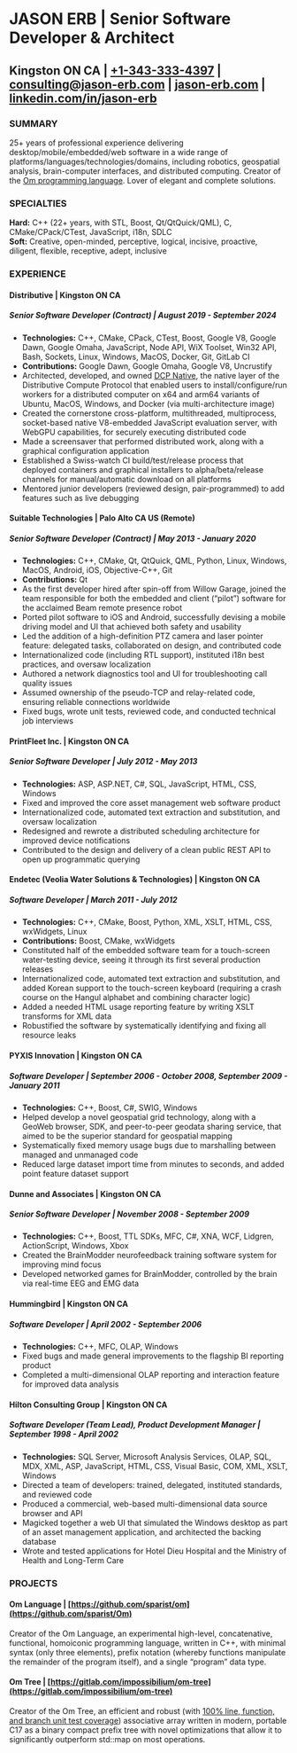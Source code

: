 # **JASON ERB** | Senior Software Developer & Architect

## Kingston ON CA | [\+1-343-333-4397](tel:+1-343-333-4397) | [consulting@jason-erb.com](mailto:consulting@jason-erb.com) | [jason-erb.com](https://jason-erb.com) | [linkedin.com/in/jason-erb](https://www.linkedin.com/in/jason-erb/)

### **SUMMARY**

25+ years of professional experience delivering desktop/mobile/embedded/web software in a wide range of platforms/languages/technologies/domains, including robotics, geospatial analysis, brain-computer interfaces, and distributed computing. Creator of the [Om programming language](https://www.om-language.com). Lover of elegant and complete solutions.

### **SPECIALTIES**

**Hard:** C++ (22+ years, with STL, Boost, Qt/QtQuick/QML), C, CMake/CPack/CTest, JavaScript, i18n, SDLC  
**Soft:** Creative, open-minded, perceptive, logical, incisive, proactive, diligent, flexible, receptive, adept, inclusive

### **EXPERIENCE**

#### **Distributive** | Kingston ON CA

##### **Senior Software Developer (Contract)** | August 2019 \- September 2024

* **Technologies:** C++, CMake, CPack, CTest, Boost, Google V8, Google Dawn, Google Omaha, JavaScript, Node API, WiX Toolset, Win32 API, Bash, Sockets, Linux, Windows, MacOS, Docker, Git, GitLab CI  
* **Contributions:** Google Dawn, Google Omaha, Google V8, Uncrustify  
* Architected, developed, and owned [DCP Native](https://gitlab.com/Distributed-Compute-Protocol/dcp-native), the native layer of the Distributive Compute Protocol that enabled users to install/configure/run workers for a distributed computer on x64 and arm64 variants of Ubuntu, MacOS, Windows, and Docker (via multi-architecture image)  
* Created the cornerstone cross-platform, multithreaded, multiprocess, socket-based native V8-embedded JavaScript evaluation server, with WebGPU capabilities, for securely executing distributed code  
* Made a screensaver that performed distributed work, along with a graphical configuration application  
* Established a Swiss-watch CI build/test/release process that deployed containers and graphical installers to alpha/beta/release channels for manual/automatic download on all platforms  
* Mentored junior developers (reviewed design, pair-programmed) to add features such as live debugging

#### **Suitable Technologies** | Palo Alto CA US (Remote)

##### **Senior Software Developer (Contract)** | May 2013 \- January 2020

* **Technologies:** C++, CMake, Qt, QtQuick, QML, Python, Linux, Windows, MacOS, Android, iOS, Objective-C++, Git  
* **Contributions:** Qt  
* As the first developer hired after spin-off from Willow Garage, joined the team responsible for both the embedded and client (“pilot”) software for the acclaimed Beam remote presence robot  
* Ported pilot software to iOS and Android, successfully devising a mobile driving model and UI that achieved both safety and usability  
* Led the addition of a high-definition PTZ camera and laser pointer feature: delegated tasks, collaborated on design, and contributed code  
* Internationalized code (including RTL support), instituted i18n best practices, and oversaw localization  
* Authored a network diagnostics tool and UI for troubleshooting call quality issues  
* Assumed ownership of the pseudo-TCP and relay-related code, ensuring reliable connections worldwide  
* Fixed bugs, wrote unit tests, reviewed code, and conducted technical job interviews

#### **PrintFleet Inc.** | Kingston ON CA

##### **Senior Software Developer** | July 2012 \- May 2013

* **Technologies:** ASP, ASP.NET, C\#, SQL, JavaScript, HTML, CSS, Windows  
* Fixed and improved the core asset management web software product  
* Internationalized code, automated text extraction and substitution, and oversaw localization  
* Redesigned and rewrote a distributed scheduling architecture for improved device notifications  
* Contributed to the design and delivery of a clean public REST API to open up programmatic querying

#### **Endetec (Veolia Water Solutions & Technologies)** | Kingston ON CA

##### **Software Developer** | March 2011 \- July 2012

* **Technologies:** C++, CMake, Boost, Python, XML, XSLT, HTML, CSS, wxWidgets, Linux  
* **Contributions:** Boost, CMake, wxWidgets  
* Constituted half of the embedded software team for a touch-screen water-testing device, seeing it through its first several production releases  
* Internationalized code, automated text extraction and substitution, and added Korean support to the touch-screen keyboard (requiring a crash course on the Hangul alphabet and combining character logic)  
* Added a needed HTML usage reporting feature by writing XSLT transforms for XML data  
* Robustified the software by systematically identifying and fixing all resource leaks

#### **PYXIS Innovation** | Kingston ON CA

##### **Software Developer** | September 2006 \- October 2008, September 2009 \- January 2011

* **Technologies:** C++, Boost, C\#, SWIG, Windows  
* Helped develop a novel geospatial grid technology, along with a GeoWeb browser, SDK, and peer-to-peer geodata sharing service, that aimed to be the superior standard for geospatial mapping  
* Systematically fixed memory usage bugs due to marshalling between managed and unmanaged code  
* Reduced large dataset import time from minutes to seconds, and added point feature dataset support

#### **Dunne and Associates** | Kingston ON CA

##### **Senior Software Developer** | November 2008 \- September 2009

* **Technologies:** C++, Boost, TTL SDKs, MFC, C\#, XNA, WCF, Lidgren, ActionScript, Windows, Xbox  
* Created the BrainModder neurofeedback training software system for improving mind focus  
* Developed networked games for BrainModder, controlled by the brain via real-time EEG and EMG data

#### **Hummingbird** | Kingston ON CA

##### **Software Developer** | April 2002 \- September 2006

* **Technologies:** C++, MFC, OLAP, Windows  
* Fixed bugs and made general improvements to the flagship BI reporting product  
* Completed a multi-dimensional OLAP reporting and interaction feature for improved data analysis

#### **Hilton Consulting Group** | Kingston ON CA

##### **Software Developer (Team Lead), Product Development Manager** | September 1998 \- April 2002

* **Technologies:** SQL Server, Microsoft Analysis Services, OLAP, SQL, MDX, XML, ASP, JavaScript, HTML, CSS, Visual Basic, COM, XML, XSLT, Windows  
* Directed a team of developers: trained, delegated, instituted standards, and reviewed code  
* Produced a commercial, web-based multi-dimensional data source browser and API  
* Magicked together a web UI that simulated the Windows desktop as part of an asset management application, and architected the backing database  
* Wrote and tested applications for Hotel Dieu Hospital and the Ministry of Health and Long-Term Care

### **PROJECTS**

#### **Om Language** | [https://github.com/sparist/om](https://github.com/sparist/Om)

Creator of the Om Language, an experimental high-level, concatenative, functional, homoiconic programming language, written in C++, with minimal syntax (only three elements), prefix notation (whereby functions manipulate the remainder of the program itself), and a single “program” data type.

#### **Om Tree** | [https://gitlab.com/impossibilium/om-tree](https://gitlab.com/impossibilium/om-tree)

Creator of the Om Tree, an efficient and robust (with [100% line, function, and branch unit test coverage](https://impossibilium.gitlab.io/om-tree/gcovr/index.html)) associative array written in modern, portable C17 as a binary compact prefix tree with novel optimizations that allow it to significantly outperform std::map on most operations.